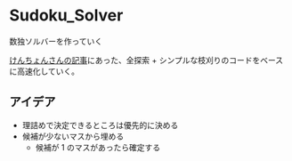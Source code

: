 # Sudoku_Solver

数独ソルバーを作っていく

[けんちょんさんの記事](https://qiita.com/drken/items/23a4f604fa3f505dd5ad)にあった、全探索 + シンプルな枝刈りのコードをベースに高速化していく。

## アイデア

- 理詰めで決定できるところは優先的に決める
- 候補が少ないマスから埋める
    - 候補が 1 のマスがあったら確定する